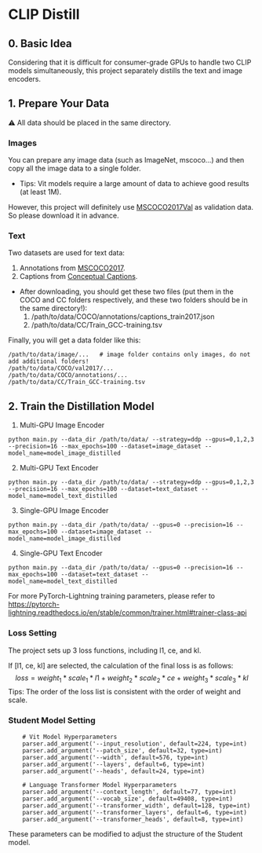 # CLIP Distill

## 0. Basic Idea
Considering that it is difficult for consumer-grade GPUs to handle two CLIP models simultaneously, this project separately distills the text and image encoders.

## 1. Prepare Your Data
⚠️ All data should be placed in the same directory.

### Images
You can prepare any image data (such as ImageNet, mscoco...) and then copy all the image data to a single folder.
- Tips: Vit models require a large amount of data to achieve good results (at least 1M).

However, this project will definitely use [MSCOCO2017Val](http://images.cocodataset.org/zips/val2014.zip) as validation data. So please download it in advance.

### Text
Two datasets are used for text data:
1. Annotations from [MSCOCO2017](http://images.cocodataset.org/annotations/annotations_trainval2017.zip).
2. Captions from [Conceptual Captions](https://ai.google.com/research/ConceptualCaptions/).

- After downloading, you should get these two files (put them in the COCO and CC folders respectively, and these two folders should be in the same directory!):
  1. /path/to/data/COCO/annotations/captions_train2017.json
  2. /path/to/data/CC/Train_GCC-training.tsv


Finally, you will get a data folder like this:
```
/path/to/data/image/...   # image folder contains only images, do not add additional folders!
/path/to/data/COCO/val2017/...
/path/to/data/COCO/annotations/...
/path/to/data/CC/Train_GCC-training.tsv
```


## 2. Train the Distillation Model

1. Multi-GPU Image Encoder
```
python main.py --data_dir /path/to/data/ --strategy=ddp --gpus=0,1,2,3 --precision=16 --max_epochs=100 --dataset=image_dataset --model_name=model_image_distilled
```
2. Multi-GPU Text Encoder
```
python main.py --data_dir /path/to/data/ --strategy=ddp --gpus=0,1,2,3 --precision=16 --max_epochs=100 --dataset=text_dataset --model_name=model_text_distilled
```

3. Single-GPU Image Encoder
```
python main.py --data_dir /path/to/data/ --gpus=0 --precision=16 --max_epochs=100 --dataset=image_dataset --model_name=model_image_distilled
```

4. Single-GPU Text Encoder
```
python main.py --data_dir /path/to/data/ --gpus=0 --precision=16 --max_epochs=100 --dataset=text_dataset --model_name=model_text_distilled
```

For more PyTorch-Lightning training parameters, please refer to https://pytorch-lightning.readthedocs.io/en/stable/common/trainer.html#trainer-class-api

### Loss Setting
The project sets up 3 loss functions, including l1, ce, and kl.

If [l1, ce, kl] are selected, the calculation of the final loss is as follows:
$$
loss = weight_1 * scale_1 * l1 + weight_2 * scale_2 * ce  + weight_3 * scale_3 * kl
$$
Tips: The order of the loss list is consistent with the order of weight and scale.

### Student Model Setting
```
    # Vit Model Hyperparameters
    parser.add_argument('--input_resolution', default=224, type=int)
    parser.add_argument('--patch_size', default=32, type=int)
    parser.add_argument('--width', default=576, type=int)
    parser.add_argument('--layers', default=6, type=int)
    parser.add_argument('--heads', default=24, type=int)

    # Language Transformer Model Hyperparameters
    parser.add_argument('--context_length', default=77, type=int)
    parser.add_argument('--vocab_size', default=49408, type=int)
    parser.add_argument('--transformer_width', default=128, type=int)
    parser.add_argument('--transformer_layers', default=6, type=int)
    parser.add_argument('--transformer_heads', default=8, type=int)
```
These parameters can be modified to adjust the structure of the Student model.